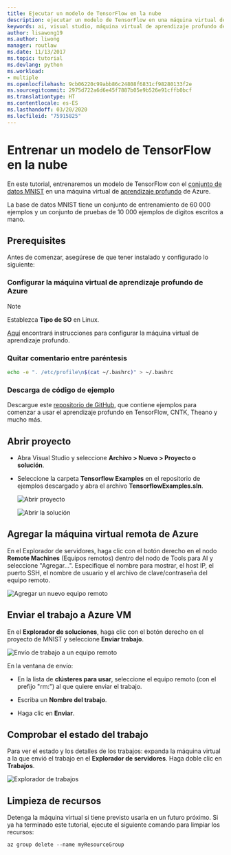 ```yaml
---
title: Ejecutar un modelo de TensorFlow en la nube
description: ejecutar un modelo de TensorFlow en una máquina virtual de aprendizaje profundo de azure
keywords: ai, visual studio, máquina virtual de aprendizaje profundo de azure
author: lisawong19
ms.author: liwong
manager: routlaw
ms.date: 11/13/2017
ms.topic: tutorial
ms.devlang: python
ms.workload:
- multiple
ms.openlocfilehash: 9cb06220c99abb86c24808f6831cf98280133f2e
ms.sourcegitcommit: 2975d722a6d6e45f7887b05e9b526e91cffb0bcf
ms.translationtype: HT
ms.contentlocale: es-ES
ms.lasthandoff: 03/20/2020
ms.locfileid: "75915825"
---
```

# <a name="train-a-tensorflow-model-in-the-cloud"></a>Entrenar un modelo de TensorFlow en la nube

En este tutorial, entrenaremos un modelo de TensorFlow con el [conjunto de datos MNIST](http://yann.lecun.com/exdb/mnist/) en una máquina virtual de [aprendizaje profundo](/azure/machine-learning/data-science-virtual-machine/deep-learning-dsvm-overview) de Azure.

La base de datos MNIST tiene un conjunto de entrenamiento de 60 000 ejemplos y un conjunto de pruebas de 10 000 ejemplos de dígitos escritos a mano.

## <a name="prerequisites"></a>Prerequisites
Antes de comenzar, asegúrese de que tener instalado y configurado lo siguiente:

### <a name="setup-azure-deep-learning-virtual-machine"></a>Configurar la máquina virtual de aprendizaje profundo de Azure

> [!NOTE]
> Establezca **Tipo de SO** en Linux.

[Aquí](/azure/machine-learning/data-science-virtual-machine/provision-deep-learning-dsvm) encontrará instrucciones para configurar la máquina virtual de aprendizaje profundo.

### <a name="remove-comment-in-parens"></a>Quitar comentario entre paréntesis

```bash
echo -e ". /etc/profile\n$(cat ~/.bashrc)" > ~/.bashrc
```

### <a name="download-sample-code"></a>Descarga de código de ejemplo

Descargue este [repositorio de GitHub](https://github.com/Microsoft/samples-for-ai), que contiene ejemplos para comenzar a usar el aprendizaje profundo en TensorFlow, CNTK, Theano y mucho más.

## <a name="open-project"></a>Abrir proyecto

- Abra Visual Studio y seleccione **Archivo > Nuevo > Proyecto o solución**.

- Seleccione la carpeta **Tensorflow Examples** en el repositorio de ejemplos descargado y abra el archivo **TensorflowExamples.sln**.

   ![Abrir proyecto](media/tensorflow-local/open-project.png)

   ![Abrir la solución](media/tensorflow-local/open-solution.png)

## <a name="add-azure-remote-vm"></a>Agregar la máquina virtual remota de Azure

En el Explorador de servidores, haga clic con el botón derecho en el nodo **Remote Machines** (Equipos remotos) dentro del nodo de Tools para AI y seleccione "Agregar...". Especifique el nombre para mostrar, el host IP, el puerto SSH, el nombre de usuario y el archivo de clave/contraseña del equipo remoto.

![Agregar un nuevo equipo remoto](media/tensorflow-vm/add-remote-vm.png)

## <a name="submit-job-to-azure-vm"></a>Enviar el trabajo a Azure VM
En el **Explorador de soluciones**, haga clic con el botón derecho en el proyecto de MNIST y seleccione **Enviar trabajo**.

![Envío de trabajo a un equipo remoto](media/tensorflow-vm/job-submission.png)

En la ventana de envío:

- En la lista de **clústeres para usar**, seleccione el equipo remoto (con el prefijo "rm:") al que quiere enviar el trabajo.

- Escriba un **Nombre del trabajo**.

- Haga clic en **Enviar**.

## <a name="check-status-of-job"></a>Comprobar el estado del trabajo
Para ver el estado y los detalles de los trabajos: expanda la máquina virtual a la que envió el trabajo en el **Explorador de servidores**. Haga doble clic en **Trabajos**.

![Explorador de trabajos](media/tensorflow-vm/job-browser.png)

## <a name="clean-up-resources"></a>Limpieza de recursos

Detenga la máquina virtual si tiene previsto usarla en un futuro próximo. Si ya ha terminado este tutorial, ejecute el siguiente comando para limpiar los recursos:

```azurecli-interactive
az group delete --name myResourceGroup
```
